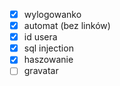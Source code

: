 - [x] wylogowanko
- [x] automat (bez linków)
- [x] id usera
- [x] sql injection
- [x] haszowanie
- [ ] gravatar